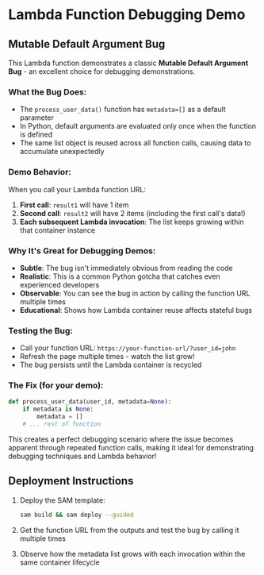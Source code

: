 # Lambda Function Debugging Demo

## Mutable Default Argument Bug

This Lambda function demonstrates a classic **Mutable Default Argument Bug** - an excellent choice for debugging demonstrations.

### What the Bug Does:
- The `process_user_data()` function has `metadata=[]` as a default parameter
- In Python, default arguments are evaluated only once when the function is defined
- The same list object is reused across all function calls, causing data to accumulate unexpectedly

### Demo Behavior:
When you call your Lambda function URL:
1. **First call**: `result1` will have 1 item
2. **Second call**: `result2` will have 2 items (including the first call's data!)
3. **Each subsequent Lambda invocation**: The list keeps growing within that container instance

### Why It's Great for Debugging Demos:
- **Subtle**: The bug isn't immediately obvious from reading the code
- **Realistic**: This is a common Python gotcha that catches even experienced developers
- **Observable**: You can see the bug in action by calling the function URL multiple times
- **Educational**: Shows how Lambda container reuse affects stateful bugs

### Testing the Bug:
- Call your function URL: `https://your-function-url/?user_id=john`
- Refresh the page multiple times - watch the list grow!
- The bug persists until the Lambda container is recycled

### The Fix (for your demo):
```python
def process_user_data(user_id, metadata=None):
    if metadata is None:
        metadata = []
    # ... rest of function
```

This creates a perfect debugging scenario where the issue becomes apparent through repeated function calls, making it ideal for demonstrating debugging techniques and Lambda behavior!

## Deployment Instructions

1. Deploy the SAM template:
   ```bash
   sam build && sam deploy --guided
   ```

2. Get the function URL from the outputs and test the bug by calling it multiple times

3. Observe how the metadata list grows with each invocation within the same container lifecycle